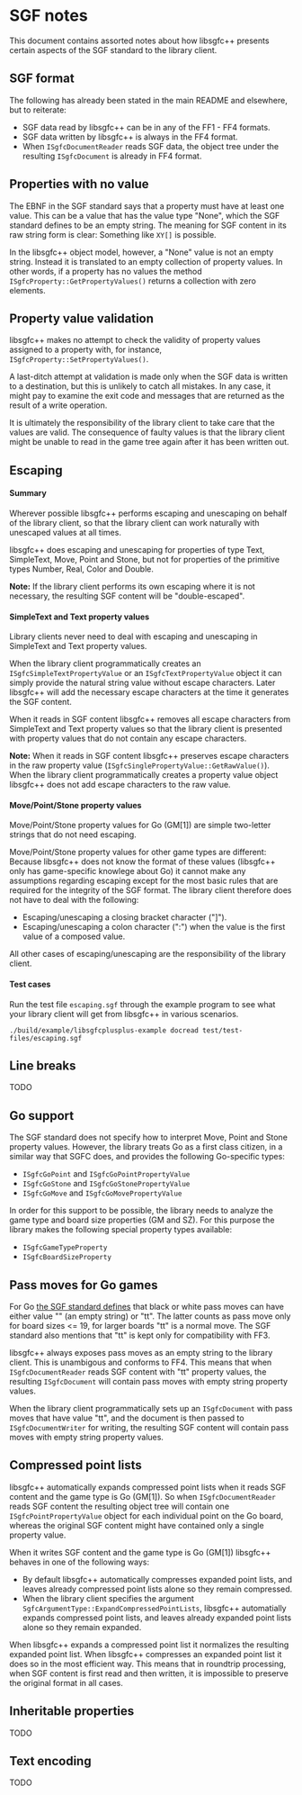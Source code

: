 # SGF notes

This document contains assorted notes about how libsgfc++ presents certain aspects of the SGF standard to the library client.

## SGF format

The following has already been stated in the main README and elsewhere, but to reiterate:

- SGF data read by libsgfc++ can be in any of the FF1 - FF4 formats.
- SGF data written by libsgfc++ is always in the FF4 format.
- When `ISgfcDocumentReader` reads SGF data, the object tree under the resulting `ISgfcDocument` is already in FF4 format.

## Properties with no value

The EBNF in the SGF standard says that a property must have at least one value. This can be a value that has the value type "None", which the SGF standard defines to be an empty string. The meaning for SGF content in its raw string form is clear: Something like `XY[]` is possible.

In the libsgfc++ object model, however, a "None" value is not an empty string. Instead it is translated to an empty collection of property values. In other words, if a property has no values the method `ISgfcProperty::GetPropertyValues()` returns a collection with zero elements.

## Property value validation

libsgfc++ makes no attempt to check the validity of property values assigned to a property with, for instance, `ISgfcProperty::SetPropertyValues()`.

A last-ditch attempt at validation is made only when the SGF data is written to a destination, but this is unlikely to catch all mistakes. In any case, it might pay to examine the exit code and messages that are returned as the result of a write operation.

It is ultimately the responsibility of the library client to take care that the values are valid. The consequence of faulty values is that the library client might be unable to read in the game tree again after it has been written out.

## Escaping

#### Summary

Wherever possible libsgfc++ performs escaping and unescaping on behalf of the library client, so that the library client can work naturally with unescaped values at all times.

libsgfc++ does escaping and unescaping for properties of type Text, SimpleText, Move, Point and Stone, but not for properties of the primitive types Number, Real, Color and Double.

**Note:** If the library client performs its own escaping where it is not necessary, the resulting SGF content will be "double-escaped".

#### SimpleText and Text property values

Library clients never need to deal with escaping and unescaping in SimpleText and Text property values.

When the library client programmatically creates an `ISgfcSimpleTextPropertyValue` or an `ISgfcTextPropertyValue` object it can simply provide the natural string value without escape characters. Later libsgfc++ will add the necessary escape characters at the time it generates the SGF content.

When it reads in SGF content libsgfc++ removes all escape characters from SimpleText and Text property values so that the library client is presented with property values that do not contain any escape characters.

**Note:** When it reads in SGF content libsgfc++ preserves escape characters in the raw property value (`ISgfcSinglePropertyValue::GetRawValue()`). When the library client programmatically creates a property value object libsgfc++ does not add escape characters to the raw value.

#### Move/Point/Stone property values

Move/Point/Stone property values for Go (GM[1]) are simple two-letter strings that do not need escaping.

Move/Point/Stone property values for other game types are different: Because libsgfc++ does not know the format of these values (libsgfc++ only has game-specific knowlege about Go) it cannot make any assumptions regarding escaping except for the most basic rules that are required for the integrity of the SGF format. The library client therefore does not have to deal with the following:

- Escaping/unescaping a closing bracket character ("]").
- Escaping/unescaping a colon character (":") when the value is the first value of a composed value.

All other cases of escaping/unescaping are the responsibility of the library client.

#### Test cases

Run the test file `escaping.sgf` through the example program to see what your library client will get from libsgfc++ in various scenarios.

    ./build/example/libsgfcplusplus-example docread test/test-files/escaping.sgf

## Line breaks

TODO

## Go support

The SGF standard does not specify how to interpret Move, Point and Stone property values. However, the library treats Go as a first class citizen, in a similar way that SGFC does, and provides the following Go-specific types:

- `ISgfcGoPoint` and `ISgfcGoPointPropertyValue`
- `ISgfcGoStone` and `ISgfcGoStonePropertyValue`
- `ISgfcGoMove` and `ISgfcGoMovePropertyValue`

In order for this support to be possible, the library needs to analyze the game type and board size properties (GM and SZ). For this purpose the library makes the following special property types available:

- `ISgfcGameTypeProperty`
- `ISgfcBoardSizeProperty`

## Pass moves for Go games

For Go [the SGF standard defines](https://www.red-bean.com/sgf/go.html#types) that black or white pass moves can have either value "" (an empty string) or "tt". The latter counts as pass move only for board sizes <= 19, for larger boards "tt" is a normal move. The SGF standard also mentions that "tt" is kept only for compatibility with FF3.

libsgfc++ always exposes pass moves as an empty string to the library client. This is unambigous and conforms to FF4. This means that when `ISgfcDocumentReader` reads SGF content with "tt" property values, the resulting `ISgfcDocument` will contain pass moves with empty string property values.

When the library client programmatically sets up an `ISgfcDocument` with pass moves that have value "tt", and the document is then passed to `ISgfcDocumentWriter` for writing, the resulting SGF content will contain pass moves with empty string property values.

## Compressed point lists

libsgfc++ automatically expands compressed point lists when it reads SGF content and the game type is Go (GM[1]). So when `ISgfcDocumentReader` reads SGF content the resulting object tree will contain one `ISgfcPointPropertyValue` object for each individual point on the Go board, whereas the original SGF content might have contained only a single property value.

When it writes SGF content and the game type is Go (GM[1]) libsgfc++ behaves in one of the following ways:

- By default libsgfc++ automatically compresses expanded point lists, and leaves already compressed point lists alone so they remain compressed.
- When the library client specifies the argument `SgfcArgumentType::ExpandCompressedPointLists`, libsgfc++ automatially expands compressed point lists, and leaves already expanded point lists alone so they remain expanded.

When libsgfc++ expands a compressed point list it normalizes the resulting expanded point list. When libsgfc++ compresses an expanded point list it does so in the most efficient way. This means that in roundtrip processing, when SGF content is first read and then written, it is impossible to preserve the original format in all cases.

## Inheritable properties

TODO

## Text encoding

TODO
